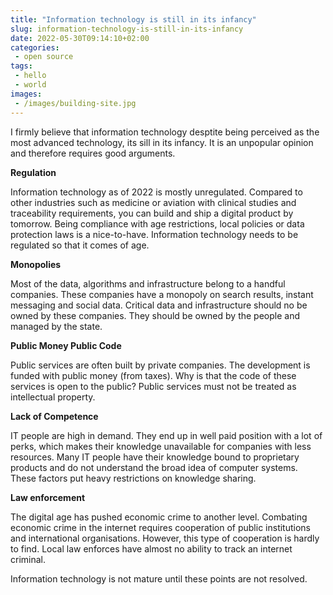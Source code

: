 ```yaml
---
title: "Information technology is still in its infancy"
slug: information-technology-is-still-in-its-infancy
date: 2022-05-30T09:14:10+02:00
categories:
 - open source
tags:
 - hello
 - world
images:
 - /images/building-site.jpg
---
```


I firmly believe that information technology desptite being perceived as the most advanced technology, its sill in its infancy. It is an unpopular opinion and therefore requires good arguments.

<!--more-->

**Regulation**

Information technology as of 2022 is mostly unregulated. Compared to other industries such as medicine or aviation with clinical studies and traceability requirements, you can build and ship a digital product by tomorrow. Being compliance with age restrictions, local policies or data protection laws is a nice-to-have. Information technology needs to be regulated so that it comes of age.

**Monopolies**

Most of the data, algorithms and infrastructure belong to a handful companies. These companies have a monopoly on search results, instant messaging and social data. Critical data and infrastructure should no be owned by these companies. They should be owned by the people and managed by the state.

**Public Money Public Code**

Public services are often built by private companies. The development is funded with public money (from taxes). Why is that the code of these services is open to the public? Public services must not be treated as intellectual property.

**Lack of Competence**

IT people are high in demand. They end up in well paid position with a lot of perks, which makes their knowledge unavailable for companies with less resources. Many IT people have their knowledge bound to proprietary products and do not understand the broad idea of computer systems. These factors put heavy restrictions on knowledge sharing.

**Law enforcement**

The digital age has pushed economic crime to another level. Combating economic crime in the internet requires cooperation of public institutions and international organisations. However, this type of cooperation is hardly to find. Local law enforces have almost no ability to track an internet criminal. 

Information technology is not mature until these points are not resolved.